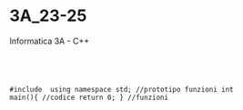 # 3A_23-25
Informatica 3A - C++

<code class="language-c">    <p>    
#include <iostream>
using namespace std;
//prototipo funzioni
int main(){
	//codice
	return 0;
}
//funzioni</p>
</code>
